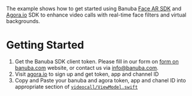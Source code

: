 The example shows how to get started using Banuba [Face AR SDK](https://docs.banuba.com/face-ar-sdk-v1/ios/ios_getting_started) and [Agora.io](https://www.agora.io/en/) SDK to enhance video calls with real-time face filters and virtual backgrounds.  
  
# Getting Started

1. Get the Banuba SDK client token. Please fill in our form on [form on banuba.com](https://www.banuba.com/face-filters-sdk) website, or contact us via [info@banuba.com](mailto:info@banuba.com).
2. Visit [agora.io](https://www.agora.io/) to sign up and get token, app and channel ID
3. Copy and Paste your banuba and agora token, app and chanel ID into appropriate section of [`videocall/ViewModel.swift`](videocall/ViewModel.swift#L10`)

